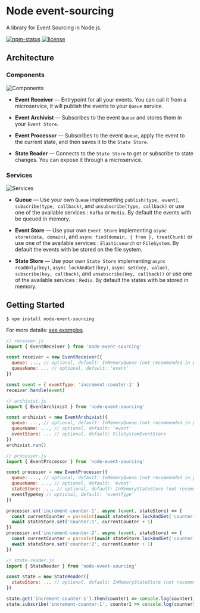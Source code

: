 # Node event-sourcing

A library for Event Sourcing in Node.js.

<a href="https://www.npmjs.com/package/node-event-sourcing"><img alt="npm-status" src="https://img.shields.io/npm/v/node-event-sourcing.svg?style=flat" /></a>
<a href="https://github.com/forevertz/node-event-sourcing/blob/master/LICENSE"><img alt="license" src="https://img.shields.io/badge/license-MIT_License-blue.svg?style=flat" /></a>

## Architecture

### Components

![Components](https://raw.githubusercontent.com/forevertz/node-event-sourcing/master/docs/images/components.png)

- **Event Receiver** — Entrypoint for all your events. You can call it from a microservice, it will publish the events to your `Queue` service.

- **Event Archivist** — Subscribes to the event `Queue` and stores them in your `Event Store`.

- **Event Processor** — Subscribes to the event `Queue`, apply the event to the current state, and then saves it to the `State Store`.

- **State Reader** — Connects to the `State Store` to get or subscribe to state changes. You can expose it through a microservice.

### Services

![Services](https://raw.githubusercontent.com/forevertz/node-event-sourcing/master/docs/images/services.png)

- **Queue** — Use your own `Queue` implementing `publish(type, event)`, `subscribe(type, callback)`, and `unsubscribe(type, callback)` or use one of the available services : `Kafka` or `Redis`. By default the events with be queued in memory.

- **Event Store** — Use your own `Event Store` implementing `async store(data, domain)`, and `async find(domain, { from }, treatChunk)` or use one of the available services : `Elasticsearch` or `FileSystem`. By default the events with be stored on the file system.

- **State Store** — Use your own `State Store` implementing `async readOnly(key)`, `async lockAndGet(key)`, `async set(key, value)`, `subscribe(key, callback)`, and `unsubscribe(key, callback))` or use one of the available services : `Redis`. By default the states with be stored in memory.

## Getting Started

```shell
$ npm install node-event-sourcing
```

For more details: [see examples](https://github.com/forevertz/node-event-sourcing/blob/master/examples).

```javascript
// receiver.js
import { EventReceiver } from 'node-event-sourcing'

const receiver = new EventReceiver({
  queue: ..., // optional, default: InMemoryQueue (not recommended in production)
  queueName: ... // optional, default: 'event'
})

const event = { eventType: 'increment-counter-1' }
receiver.handle(event)
```

```javascript
// archivist.js
import { EventArchivist } from 'node-event-sourcing'

const archivist = new EventArchivist({
  queue: ..., // optional, default: InMemoryQueue (not recommended in production)
  queueName: ..., // optional, default: 'event'
  eventStore: ... // optional, default: FileSystemEventStore
})
archivist.run()
```

```javascript
// processor.js
import { EventProcessor } from 'node-event-sourcing'

const processor = new EventProcessor({
  queue: ..., // optional, default: InMemoryQueue (not recommended in production)
  queueName: ..., // optional, default: 'event'
  stateStore: ..., // optional, default: InMemoryStateStore (not recommended in production)
  eventTypeKey // optional, default: 'eventType'
})

processor.on('increment-counter-1', async (event, stateStore) => {
  const currentCounter = parseInt(await stateStore.lockAndGet('counter:1')) || 0
  await stateStore.set('counter:1', currentCounter + 1)
})
processor.on('increment-counter-2', async (event, stateStore) => {
  const currentCounter = parseInt(await stateStore.lockAndGet('counter:2')) || 0
  await stateStore.set('counter:2', currentCounter + 1)
})
```

```javascript
// state-reader.js
import { StateReader } from 'node-event-sourcing'

const state = new StateReader({
  stateStore: ... // optional, default: InMemoryStateStore (not recommended in production)
})

state.get('increment-counter-1').then(counter1 => console.log(counter1))
state.subscribe('increment-counter-1', counter1 => console.log(counter1))
```
